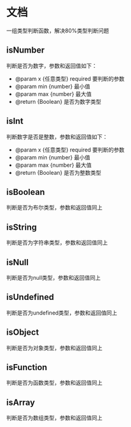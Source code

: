 # 文档
一组类型判断函数，解决80%类型判断问题

## isNumber
判断是否为数字，参数和返回值如下：

- @param x {任意类型} required 要判断的参数
- @param min {number} 最小值
- @param max {number} 最大值
- @return {Boolean} 是否为数字类型

## isInt
判断数字是否是整数，参数和返回值如下：

- @param x {任意类型} required 要判断的参数
- @param min {number} 最小值
- @param max {number} 最大值
- @return {Boolean} 是否为整数类型

## isBoolean
判断是否为布尔类型，参数和返回值同上

## isString
判断是否为字符串类型，参数和返回值同上

## isNull
判断是否为null类型，参数和返回值同上

## isUndefined
判断是否为undefined类型，参数和返回值同上

## isObject
判断是否为对象类型，参数和返回值同上

## isFunction
判断是否为函数类型，参数和返回值同上

## isArray
判断是否为数组类型，参数和返回值同上
